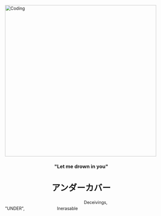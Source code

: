 　  　　  　   <img align="center" alt="Coding" width="500" src="https://media1.tenor.com/m/NdrqGNRlQA4AAAAC/till-ivan.gif">
<h3 align="center">"Let me drown in you"</h3>
<h1 align="center">アンダーカバー</h1>
⠀⠀⠀⠀⠀⠀⠀⠀⠀⠀　⠀⠀⠀⠀　　⠀⠀⠀　⠀⠀⠀Deceivings,⠀⠀　⠀⠀　　⠀⠀ "UNDER",⠀⠀　⠀⠀　　⠀⠀ Inerasable


